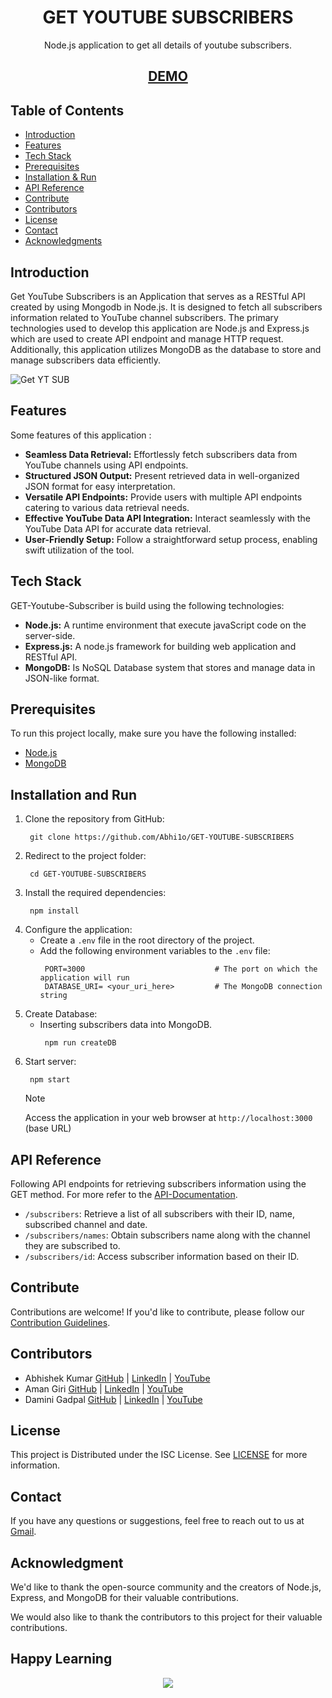 <h1 align="center"> 
GET YOUTUBE SUBSCRIBERS
</h1>
<p align="center">Node.js application to get all details of youtube subscribers.</p>


<h2 align='center'>
<a href='https://get-youtube-subscribers-eight.vercel.app/' target="_blank">DEMO</a>
</h2>

## Table of Contents

- [Introduction ](#introduction)
- [Features ](#features)
- [Tech Stack ](#tech-stack)
- [Prerequisites ](#prerequisites)
- [Installation & Run](#installation-and-run)
- [API Reference ](#api-reference)
- [Contribute ](#contribute)
- [Contributors ](#contributors)
- [License ](#license)
- [Contact ](#contact)
- [Acknowledgments ](#acknowledgments)


## Introduction
Get YouTube Subscribers is an Application that serves as a RESTful API created by using Mongodb in Node.js. It is designed to fetch all subscribers information related to YouTube channel subscribers. The primary technologies used to develop this application are Node.js and Express.js which are used to create API endpoint and manage HTTP request. Additionally, this application utilizes MongoDB as the database to store and manage subscribers data efficiently.

![Get YT SUB](https://github.com/Abhi1o/GET-YOUTUBE-SUBSCRIBERS/assets/87490161/7e4f4776-cd79-4577-bb26-2ef06b30fa0a)

## Features
Some features of this application :
- **Seamless Data Retrieval:** Effortlessly fetch subscribers data from YouTube channels using API endpoints.
- **Structured JSON Output:** Present retrieved data in well-organized JSON format for easy interpretation.
- **Versatile API Endpoints:** Provide users with multiple API endpoints catering to various data retrieval needs.
- **Effective YouTube Data API Integration:** Interact seamlessly with the YouTube Data API for accurate data retrieval.
- **User-Friendly Setup:** Follow a straightforward setup process, enabling swift utilization of the tool.

## Tech Stack
GET-Youtube-Subscriber is build using the following technologies:

- **Node.js:** A runtime environment that execute javaScript code on the server-side.
- **Express.js:** A node.js framework for building web application and RESTful API.
- **MongoDB:** Is NoSQL Database system that stores and manage data in JSON-like format.

## Prerequisites

To run this project locally, make sure you have the following installed:

- [Node.js](https://nodejs.org/)
- [MongoDB](https://www.mongodb.com/)

## Installation and Run
1. Clone the repository from GitHub:
    ```
     git clone https://github.com/Abhi1o/GET-YOUTUBE-SUBSCRIBERS
    ```
2. Redirect to the project folder:
    ```
     cd GET-YOUTUBE-SUBSCRIBERS
    ```
3. Install the required dependencies:
    ```
     npm install
    ```
4. Configure the application:
   - Create a `.env` file in the root directory of the project.
   - Add the following environment variables to the `.env` file:
      ```
       PORT=3000                             # The port on which the application will run
       DATABASE_URI= <your_uri_here>         # The MongoDB connection string
      ```
5. Create Database:
    - Inserting subscribers data into MongoDB.
        ```
         npm run createDB
        ```
6. Start server:
    ```
     npm start
    ```
    > [!NOTE]
    > Access the  application in your web browser at `http://localhost:3000` (base URL)


## API Reference
Following API endpoints for retrieving subscribers information using the GET method. For more refer to the [API-Documentation](./API-Documentation.md).

- `/subscribers`: Retrieve a list of all subscribers with their ID, name, subscribed channel and date.
- `/subscribers/names`: Obtain subscribers name along with the channel they are subscribed to.
- `/subscribers/id`: Access subscriber information based on their ID.

## Contribute
Contributions are welcome! If you'd like to contribute, please follow our [Contribution Guidelines](CONTRIBUTING.md).

## Contributors
- Abhishek Kumar [GitHub](https://github.com/abhi1o) | [LinkedIn](https://linkedin.com/in/abhi--) | [YouTube](https://www.youtube.com/watch?v=1SHSj539rQg)
- Aman Giri [GitHub](https://github.com/amangiri7) | [LinkedIn](https://www.linkedin.com/in/aman-giri-6b3a3b284/) | [YouTube](https://www.youtube.com/watch?v=Ur-M8QxRqQ8)
- Damini Gadpal [GitHub](https://github.com/Daminigadpal) | [LinkedIn](https://www.linkedin.com/in/damini-gadpal-01996716b) | [YouTube](https://youtu.be/tzykJmtIHvg)

## License
This project is Distributed under the ISC License. See [LICENSE](./LICENSE) for more information.

## Contact
If you have any questions or suggestions, feel free to reach out to us at [Gmail](https://mail.google.com/mail/u/0/#inbox?compose=GTvVlcSGLPhhCThjSQBxqqKCTksFHbgmPZGmrTXlskrtrXBgHxRqbmdRdzJJlNBtvTWsTLmjdVLbb).

## Acknowledgment
We'd like to thank the open-source community and the creators of Node.js, Express, and MongoDB for their valuable contributions.

We would also like to thank the contributors to this project for their valuable contributions.




## Happy Learning

<p align="center">
<a href="https://github.com/Abhi1o/get_youtube_subscribers" title="GET youtube subscriber projects">
<img src="https://img.shields.io/badge/GitHub-100000?style=for-the-badge&logo=github&logoColor=white">
    
</a>
</p>








